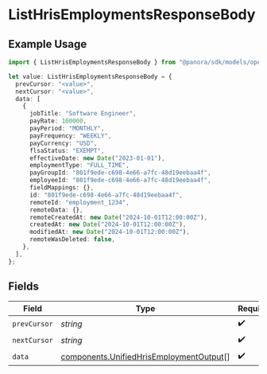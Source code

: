 # ListHrisEmploymentsResponseBody

## Example Usage

```typescript
import { ListHrisEmploymentsResponseBody } from "@panora/sdk/models/operations";

let value: ListHrisEmploymentsResponseBody = {
  prevCursor: "<value>",
  nextCursor: "<value>",
  data: [
    {
      jobTitle: "Software Engineer",
      payRate: 100000,
      payPeriod: "MONTHLY",
      payFrequency: "WEEKLY",
      payCurrency: "USD",
      flsaStatus: "EXEMPT",
      effectiveDate: new Date("2023-01-01"),
      employmentType: "FULL_TIME",
      payGroupId: "801f9ede-c698-4e66-a7fc-48d19eebaa4f",
      employeeId: "801f9ede-c698-4e66-a7fc-48d19eebaa4f",
      fieldMappings: {},
      id: "801f9ede-c698-4e66-a7fc-48d19eebaa4f",
      remoteId: "employment_1234",
      remoteData: {},
      remoteCreatedAt: new Date("2024-10-01T12:00:00Z"),
      createdAt: new Date("2024-10-01T12:00:00Z"),
      modifiedAt: new Date("2024-10-01T12:00:00Z"),
      remoteWasDeleted: false,
    },
  ],
};
```

## Fields

| Field                                                                                              | Type                                                                                               | Required                                                                                           | Description                                                                                        |
| -------------------------------------------------------------------------------------------------- | -------------------------------------------------------------------------------------------------- | -------------------------------------------------------------------------------------------------- | -------------------------------------------------------------------------------------------------- |
| `prevCursor`                                                                                       | *string*                                                                                           | :heavy_check_mark:                                                                                 | N/A                                                                                                |
| `nextCursor`                                                                                       | *string*                                                                                           | :heavy_check_mark:                                                                                 | N/A                                                                                                |
| `data`                                                                                             | [components.UnifiedHrisEmploymentOutput](../../models/components/unifiedhrisemploymentoutput.md)[] | :heavy_check_mark:                                                                                 | N/A                                                                                                |